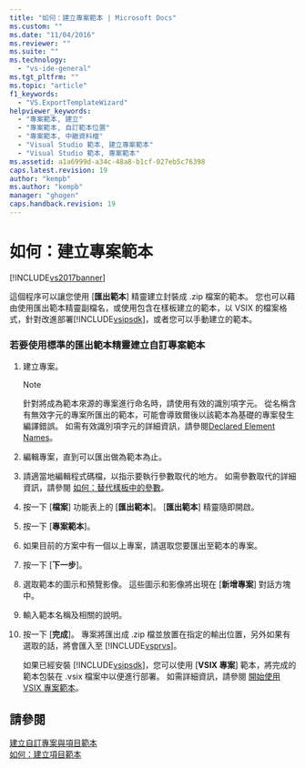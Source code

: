 ```yaml
---
title: "如何：建立專案範本 | Microsoft Docs"
ms.custom: ""
ms.date: "11/04/2016"
ms.reviewer: ""
ms.suite: ""
ms.technology: 
  - "vs-ide-general"
ms.tgt_pltfrm: ""
ms.topic: "article"
f1_keywords: 
  - "VS.ExportTemplateWizard"
helpviewer_keywords: 
  - "專案範本, 建立"
  - "專案範本, 自訂範本位置"
  - "專案範本, 中繼資料檔"
  - "Visual Studio 範本, 建立專案範本"
  - "Visual Studio 範本, 專案範本"
ms.assetid: a1a6999d-a34c-48a8-b1cf-027eb5c76398
caps.latest.revision: 19
author: "kempb"
ms.author: "kempb"
manager: "ghogen"
caps.handback.revision: 19
---
```

# 如何：建立專案範本
[!INCLUDE[vs2017banner](../code-quality/includes/vs2017banner.md)]

這個程序可以讓您使用 \[**匯出範本**\] 精靈建立封裝成 .zip 檔案的範本。  您也可以藉由使用匯出範本精靈副檔名，或使用包含在樣板建立的範本，以 VSIX 的檔案格式，針對改進部署[!INCLUDE[vsipsdk](../extensibility/includes/vsipsdk_md.md)]，或者您可以手動建立的範本。  
  
### 若要使用標準的匯出範本精靈建立自訂專案範本  
  
1.  建立專案。  
  
    > [!NOTE]
    >  針對將成為範本來源的專案進行命名時，請使用有效的識別項字元。  從名稱含有無效字元的專案所匯出的範本，可能會導致爾後以該範本為基礎的專案發生編譯錯誤。  如需有效識別項字元的詳細資訊，請參閱[Declared Element Names](/dotnet/visual-basic/programming-guide/language-features/declared-elements/declared-element-names)。  
  
2.  編輯專案，直到可以匯出做為範本為止。  
  
3.  請適當地編輯程式碼檔，以指示要執行參數取代的地方。  如需參數取代的詳細資訊，請參閱 [如何：替代樣板中的參數](../ide/how-to-substitute-parameters-in-a-template.md)。  
  
4.  按一下 \[**檔案**\] 功能表上的 \[**匯出範本**\]。  \[**匯出範本**\] 精靈隨即開啟。  
  
5.  按一下 \[**專案範本**\]。  
  
6.  如果目前的方案中有一個以上專案，請選取您要匯出至範本的專案。  
  
7.  按一下 \[**下一步**\]。  
  
8.  選取範本的圖示和預覽影像。  這些圖示和影像將出現在 \[**新增專案**\] 對話方塊中。  
  
9. 輸入範本名稱及相關的說明。  
  
10. 按一下 \[**完成**\]。  專案將匯出成 .zip 檔並放置在指定的輸出位置，另外如果有選取的話，將會匯入至 [!INCLUDE[vsprvs](../code-quality/includes/vsprvs_md.md)]。  
  
     如果已經安裝 [!INCLUDE[vsipsdk](../extensibility/includes/vsipsdk_md.md)]，您可以使用 \[**VSIX 專案**\] 範本，將完成的範本包裝在 .vsix 檔案中以便進行部署。  如需詳細資訊，請參閱 [開始使用 VSIX 專案範本](../extensibility/getting-started-with-the-vsix-project-template.md)。  
  
## 請參閱  
 [建立自訂專案與項目範本](../ide/creating-project-and-item-templates.md)   
 [如何：建立項目範本](../ide/how-to-create-item-templates.md)